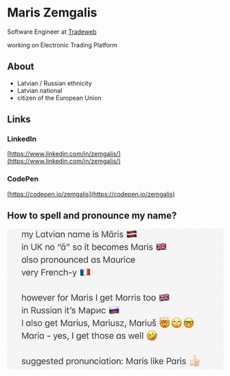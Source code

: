 # Maris Zemgalis
Software Engineer at [Tradeweb](https://www.tradeweb.com/)

working on Electronic Trading Platform

## About

* Latvian / Russian ethnicity
* Latvian national
* citizen of the European Union

## Links

### LinkedIn
[https://www.linkedin.com/in/zemgalis/](https://www.linkedin.com/in/zemgalis/)

### CodePen
[https://codepen.io/zemgalis](https://codepen.io/zemgalis)

## How to spell and pronounce my name? 
<img src="./maris-like-paris.jpg" title="suggested pronounciation: Maris like Paris">
